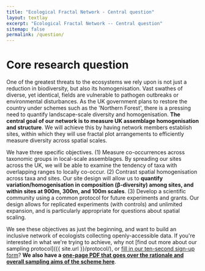```yaml
---
title: "Ecological Fractal Network - Central question"
layout: textlay
excerpt: "Ecological Fractal Network -- Central question"
sitemap: false
permalink: /question/
---
```


# Core research question

One of the greatest threats to the ecosystems we rely upon is not just a reduction in biodiversity, but also its homogenisation. Vast swathes of diverse, yet identical, fields are vulnerable to pathogen outbreaks or environmental disturbances. As the UK government plans to restore the country under schemes such as the 'Northern Forest', there is a pressing need to quantify landscape-scale diversity and homogenisation. **The central goal of our network is to measure UK assemblage homogenisation and structure**. We will achieve this by having network members establish sites, within which they will use fractal plot arrangements to efficiently measure diversity across spatial scales.

We have three specific objectives. (1) Measure co-occurrences across taxonomic groups in local-scale assemblages. By spreading our sites across the UK, we will be able to examine the tendency of taxa with overlapping ranges to locally co-occur. (2) Contrast spatial homogenisation across taxa and sites. Our site design will allow us to **quantify variation/homogenisation in composition (β-diversity) among sites, and within sites at 900m, 300m, and 100m scales**. (3) Develop a scientific community using a common protocol for future experiments and grants. Our design allows for replicated experiments (with controls) and unlimited expansion, and is particularly appropriate for questions about spatial scaling.

We see these objectives as just the beginning, and want to build an inclusive network of ecologists collecting openly-accessible data. If you're interested in what we're trying to achieve, why not [find out more about our sampling protocol]({{ site.url }}/protocol/), or [fill in our ten-second sign-up form](https://forms.gle/y8qY86EZPmfjkzD78)?  **We also have a [one-page PDF that goes over the rationale and overall sampling aims of the scheme here](https://ecofracnetwork.github.io/images/EcoFracNet-onepage.pdf)**.
